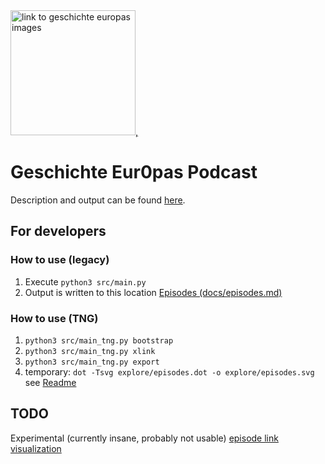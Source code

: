 <a href="https://geschichteeuropas.podigee.io/">
  <img src="https://main.podigee-cdn.net/uploads/u10696/804bb26c-c59e-496d-b961-c2531f60dd76.jpg" alt="link to geschichte europas images" width="200">,
</a>

# Geschichte Eur0pas Podcast

Description and output can be found [here](https://michaelrath-work.github.io/geschichte-eur0pas-podcast/).

## For developers

### How to use (legacy)

1. Execute `python3 src/main.py`
2. Output is written to this location [Episodes (docs/episodes.md)](docs/episodes.md)

### How to use (TNG)

1. `python3 src/main_tng.py bootstrap`
2. `python3 src/main_tng.py xlink`
3. `python3 src/main_tng.py export`
4. temporary: `dot -Tsvg explore/episodes.dot -o explore/episodes.svg` see [Readme](explore/Readme.md)

## TODO

Experimental (currently insane, probably not usable) [episode link visualization](explore/episodes.svg)

